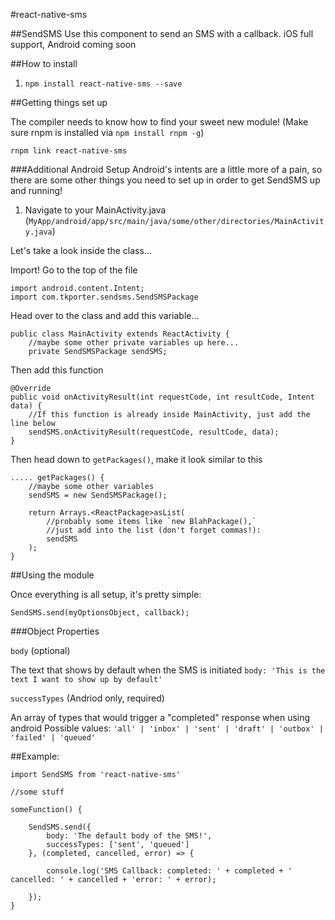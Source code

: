 #react-native-sms

##SendSMS
Use this component to send an SMS with a callback. iOS full support, Android coming soon

##How to install
1. `npm install react-native-sms --save`

##Getting things set up

The compiler needs to know how to find your sweet new module! (Make sure rnpm is installed via `npm install rnpm -g`)

`rnpm link react-native-sms`

###Additional Android Setup
Android's intents are a little more of a pain, so there are some other things you need to set up in order to get SendSMS up and running!

1. Navigate to your MainActivity.java (`MyApp/android/app/src/main/java/some/other/directories/MainActivity.java`)


Let's take a look inside the class...

Import! Go to the top of the file
```
import android.content.Intent;
import com.tkporter.sendsms.SendSMSPackage
```

Head over to the class and add this variable...
```
public class MainActivity extends ReactActivity {
	//maybe some other private variables up here...
	private SendSMSPackage sendSMS;
```

Then add this function
```
@Override
public void onActivityResult(int requestCode, int resultCode, Intent data) {
	//If this function is already inside MainActivity, just add the line below
	sendSMS.onActivityResult(requestCode, resultCode, data);
}
```

Then head down to `getPackages()`, make it look similar to this
```
..... getPackages() {
	//maybe some other variables
	sendSMS = new SendSMSPackage();

	return Arrays.<ReactPackage>asList(
		//probably some items like `new BlahPackage(),`
		//just add into the list (don't forget commas!):
		sendSMS
	);
}
```

##Using the module

Once everything is all setup, it's pretty simple:

`SendSMS.send(myOptionsObject, callback);`

###Object Properties

`body` (optional)

The text that shows by default when the SMS is initiated
	`body: 'This is the text I want to show up by default'`

`successTypes` (Andriod only, required)

An array of types that would trigger a "completed" response when using android
	Possible values:
		```
		'all' |
		'inbox' |
		'sent' |
		'draft' |
		'outbox' |
		'failed' |
		'queued'
		```

##Example:

```
import SendSMS from 'react-native-sms'

//some stuff

someFunction() {

	SendSMS.send({
		body: 'The default body of the SMS!',
		successTypes: ['sent', 'queued']
	}, (completed, cancelled, error) => {

		console.log('SMS Callback: completed: ' + completed + ' cancelled: ' + cancelled + 'error: ' + error);

	});
}
```




